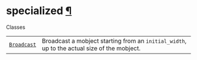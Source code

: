 # specialized [¶](https://docs.manim.community/en/stable/reference/manim.animation.specialized.html\#module-manim.animation.specialized "Link to this heading")

Classes

|     |     |
| --- | --- |
| [`Broadcast`](https://docs.manim.community/en/stable/reference/manim.animation.specialized.Broadcast.html#manim.animation.specialized.Broadcast "manim.animation.specialized.Broadcast") | Broadcast a mobject starting from an `initial_width`, up to the actual size of the mobject. |